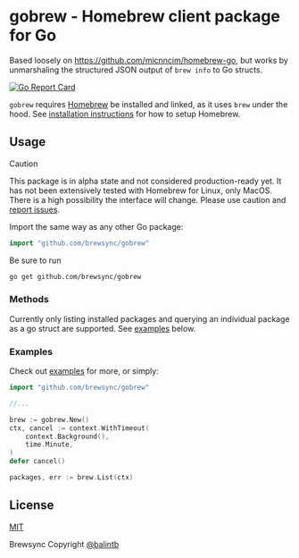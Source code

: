 # gobrew - Homebrew client package for Go

Based loosely on https://github.com/micnncim/homebrew-go, but works by unmarshaling the structured JSON output of `brew info` to Go structs.

[![Go Report Card](https://goreportcard.com/badge/github.com/brewsync/gobrew)](https://goreportcard.com/report/github.com/brewsync/gobrew)

`gobrew` requires [Homebrew](https://brew.sh/) be installed and linked, as it uses `brew` under the hood. See [installation instructions](https://docs.brew.sh/Installation) for how to setup Homebrew.

## Usage

> [!CAUTION]
> This package is in alpha state and not considered production-ready yet. It has not been extensively tested with Homebrew for Linux, only MacOS. There is a high possibility the interface will change. Please use caution and [report issues](https://github.com/brewsync/gobrew/labels/bug).

Import the same way as any other Go package:

```go
import "github.com/brewsync/gobrew"
```

Be sure to run

```bash
go get github.com/brewsync/gobrew
```

### Methods

Currently only listing installed packages and querying an individual package as a go struct are supported. See [examples](#examples) below.

### Examples

Check out [examples](examples/) for more, or simply:

```go
import "github.com/brewsync/gobrew"

//...

brew := gobrew.New()
ctx, cancel := context.WithTimeout(
    context.Background(),
    time.Minute,
)
defer cancel()

packages, err := brew.List(ctx)
```

## License

[MIT](LICENSE)

Brewsync Copyright [@balintb](https://balint.click/github)
